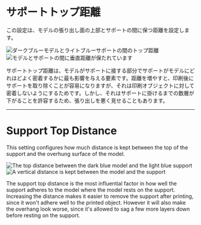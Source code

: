 サポートトップ距離
====
この設定は、モデルの張り出し面の上部とサポートの間に保つ距離を設定します。

![ダークブルーモデルとライトブルーサポートの間のトップ距離](../images/support_top_bottom_distance.svg)
![モデルとサポートの間に垂直距離が保たれています](../images/support_z_distance.png)

サポートトップ距離は、モデルがサポートに接する部分でサポートがモデルにどれほどよく密着するかに最も影響を与える要素です。距離を増やすと、印刷後にサポートを取り除くことが容易になりますが、それは印刷オブジェクトに対して密着しないようにするためです。しかし、それはサポートに掛けるまでの数層が下がることを許容するため、張り出しを悪く見せることもあります。

---

Support Top Distance
====
This setting configures how much distance is kept between the top of the support and the overhung surface of the model.

![The top distance between the dark blue model and the light blue support](../images/support_top_bottom_distance.svg)
![A vertical distance is kept between the model and the support](../images/support_z_distance.png)

The support top distance is the most influential factor in how well the support adheres to the model where the model rests on the support. Increasing the distance makes it easier to remove the support after printing, since it won't adhere well to the printed object. However it will also make the overhang look worse, since it's allowed to sag a few more layers down before resting on the support.